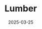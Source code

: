 ---  
layout: startup_page  
title: "Lumber"  
id: "lumberfi.com"  
permalink: "/lumberlumberfi.com03252025/"  
website: "https://www.lumberfi.com/"  
funding_round: "Series A"  
funding_amount: "$15.5M"  
investors: "Foundation Capital, Tishman Speyer, Carbide Ventures, 8VC, Sure Ventures, FirsthandVC"  
about: "Lumber is an AI-powered construction workforce management platform that streamlines payroll, compliance, and HR operations for construction firms. It uses AI to automate time-consuming tasks, allowing firms to focus on strategic work and improving efficiency. The platform offers intelligent scheduling, automated compliance monitoring, and adaptive payroll processing."  
markets: "Construction, AI, Fintech"  
hq: "San Jose, California, United States"  
founded_year: "2023"  
linkedin: "https://www.linkedin.com/company/lumberfi"  
twitter: "https://twitter.com/lumberfi"  
instagram: ""  
facebook: "https://www.facebook.com/lumberfi.inc"  
crunchbase: "https://www.crunchbase.com/organization/lumber-70de?utm_source=linkedin&utm_medium=referral&utm_campaign=linkedin_companies&utm_content=profile_cta_anon&trk=funding_crunchbase"  
pitchbook: "https://pitchbook.com/profiles/company/530965-27"  

date_display: "25-Mar-2025"  
date: "2025-03-25"

# SEO Optimization  
meta_title: "Lumber - Series A Funding ($15.5M)"  
meta_description: "Lumber, Lumber is an AI-powered construction workforce management platform that streamlines payroll, compliance, and HR operations for construction firms. It ..."  
meta_keywords: "Lumber, Construction, AI, Fintech, Series A funding"  
canonical_url: "https://startup.projectstartups.com/lumberlumberfi.com03252025/"  
---